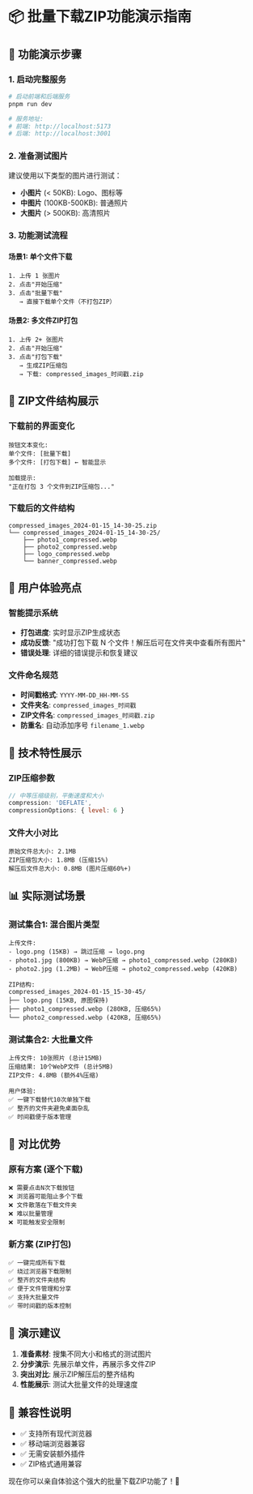 # 📦 批量下载ZIP功能演示指南

## 🎯 功能演示步骤

### 1. 启动完整服务

```bash
# 启动前端和后端服务
pnpm run dev

# 服务地址:
# 前端: http://localhost:5173
# 后端: http://localhost:3001
```

### 2. 准备测试图片

建议使用以下类型的图片进行测试：

- **小图片** (< 50KB): Logo、图标等
- **中图片** (100KB-500KB): 普通照片
- **大图片** (> 500KB): 高清照片

### 3. 功能测试流程

#### 场景1: 单个文件下载

```
1. 上传 1 张图片
2. 点击"开始压缩"
3. 点击"批量下载"
   → 直接下载单个文件（不打包ZIP）
```

#### 场景2: 多文件ZIP打包

```
1. 上传 2+ 张图片
2. 点击"开始压缩"
3. 点击"打包下载"
   → 生成ZIP压缩包
   → 下载: compressed_images_时间戳.zip
```

## 📁 ZIP文件结构展示

### 下载前的界面变化

```
按钮文本变化:
单个文件: [批量下载]
多个文件: [打包下载] ← 智能显示

加载提示:
"正在打包 3 个文件到ZIP压缩包..."
```

### 下载后的文件结构

```
compressed_images_2024-01-15_14-30-25.zip
└── compressed_images_2024-01-15_14-30-25/
    ├── photo1_compressed.webp
    ├── photo2_compressed.webp
    ├── logo_compressed.webp
    └── banner_compressed.webp
```

## 🎨 用户体验亮点

### 智能提示系统

- **打包进度**: 实时显示ZIP生成状态
- **成功反馈**: "成功打包下载 N 个文件！解压后可在文件夹中查看所有图片"
- **错误处理**: 详细的错误提示和恢复建议

### 文件命名规范

- **时间戳格式**: `YYYY-MM-DD_HH-MM-SS`
- **文件夹名**: `compressed_images_时间戳`
- **ZIP文件名**: `compressed_images_时间戳.zip`
- **防重名**: 自动添加序号 `filename_1.webp`

## 🔧 技术特性展示

### ZIP压缩参数

```javascript
// 中等压缩级别，平衡速度和大小
compression: 'DEFLATE',
compressionOptions: { level: 6 }
```

### 文件大小对比

```
原始文件总大小: 2.1MB
ZIP压缩包大小: 1.8MB (压缩15%)
解压后文件总大小: 0.8MB (图片压缩60%+)
```

## 📊 实际测试场景

### 测试集合1: 混合图片类型

```
上传文件:
- logo.png (15KB) → 跳过压缩 → logo.png
- photo1.jpg (800KB) → WebP压缩 → photo1_compressed.webp (280KB)
- photo2.jpg (1.2MB) → WebP压缩 → photo2_compressed.webp (420KB)

ZIP结构:
compressed_images_2024-01-15_15-30-45/
├── logo.png (15KB, 原图保持)
├── photo1_compressed.webp (280KB, 压缩65%)
└── photo2_compressed.webp (420KB, 压缩65%)
```

### 测试集合2: 大批量文件

```
上传文件: 10张照片 (总计15MB)
压缩结果: 10个WebP文件 (总计5MB)
ZIP文件: 4.8MB (额外4%压缩)

用户体验:
✅ 一键下载替代10次单独下载
✅ 整齐的文件夹避免桌面杂乱
✅ 时间戳便于版本管理
```

## 🚀 对比优势

### 原有方案 (逐个下载)

```
❌ 需要点击N次下载按钮
❌ 浏览器可能阻止多个下载
❌ 文件散落在下载文件夹
❌ 难以批量管理
❌ 可能触发安全限制
```

### 新方案 (ZIP打包)

```
✅ 一键完成所有下载
✅ 绕过浏览器下载限制
✅ 整齐的文件夹结构
✅ 便于文件管理和分享
✅ 支持大批量文件
✅ 带时间戳的版本控制
```

## 🎯 演示建议

1. **准备素材**: 搜集不同大小和格式的测试图片
2. **分步演示**: 先展示单文件，再展示多文件ZIP
3. **突出对比**: 展示ZIP解压后的整齐结构
4. **性能展示**: 测试大批量文件的处理速度

## 📱 兼容性说明

- ✅ 支持所有现代浏览器
- ✅ 移动端浏览器兼容
- ✅ 无需安装额外插件
- ✅ ZIP格式通用兼容

现在你可以亲自体验这个强大的批量下载ZIP功能了！🎉
